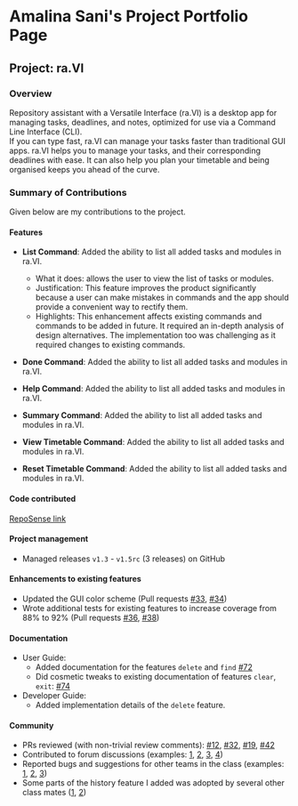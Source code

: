 # Amalina Sani's Project Portfolio Page

## Project: ra.VI
### Overview
Repository assistant with a Versatile Interface (ra.VI) is a desktop app for managing tasks, deadlines, and notes, optimized for use via a Command Line Interface (CLI).  
If you can type fast, ra.VI can manage your tasks faster than traditional GUI apps.
ra.VI helps you to manage your tasks, and their corresponding deadlines with ease. It can also help you plan your timetable and being organised keeps you ahead of the curve.

### Summary of Contributions
Given below are my contributions to the project.

#### Features
* **List Command**: Added the ability to list all added tasks and modules in ra.VI.
  * What it does: allows the user to view the list of tasks or modules. 
  * Justification: This feature improves the product significantly because a user can make mistakes in commands and the app should provide a convenient way to rectify them.
  * Highlights: This enhancement affects existing commands and commands to be added in future. It required an in-depth analysis of design alternatives. The implementation too was challenging as it required changes to existing commands.

* **Done Command**: Added the ability to list all added tasks and modules in ra.VI.

* **Help Command**: Added the ability to list all added tasks and modules in ra.VI.

* **Summary Command**: Added the ability to list all added tasks and modules in ra.VI.

* **View Timetable Command**: Added the ability to list all added tasks and modules in ra.VI.

* **Reset Timetable Command**: Added the ability to list all added tasks and modules in ra.VI.

#### Code contributed
[RepoSense link]()

#### Project management
* Managed releases `v1.3` - `v1.5rc` (3 releases) on GitHub

#### Enhancements to existing features
  * Updated the GUI color scheme (Pull requests [\#33](), [\#34]())
  * Wrote additional tests for existing features to increase coverage from 88% to 92% (Pull requests [\#36](), [\#38]())
  
#### Documentation
  * User Guide:
    * Added documentation for the features `delete` and `find` [\#72]()
    * Did cosmetic tweaks to existing documentation of features `clear`, `exit`: [\#74]()
  * Developer Guide:
    * Added implementation details of the `delete` feature.
    
#### Community
  * PRs reviewed (with non-trivial review comments): [\#12](), [\#32](), [\#19](), [\#42]()
  * Contributed to forum discussions (examples: [1](), [2](), [3](), [4]())
  * Reported bugs and suggestions for other teams in the class (examples: [1](), [2](), [3]())
  * Some parts of the history feature I added was adopted by several other class mates ([1](), [2]())
